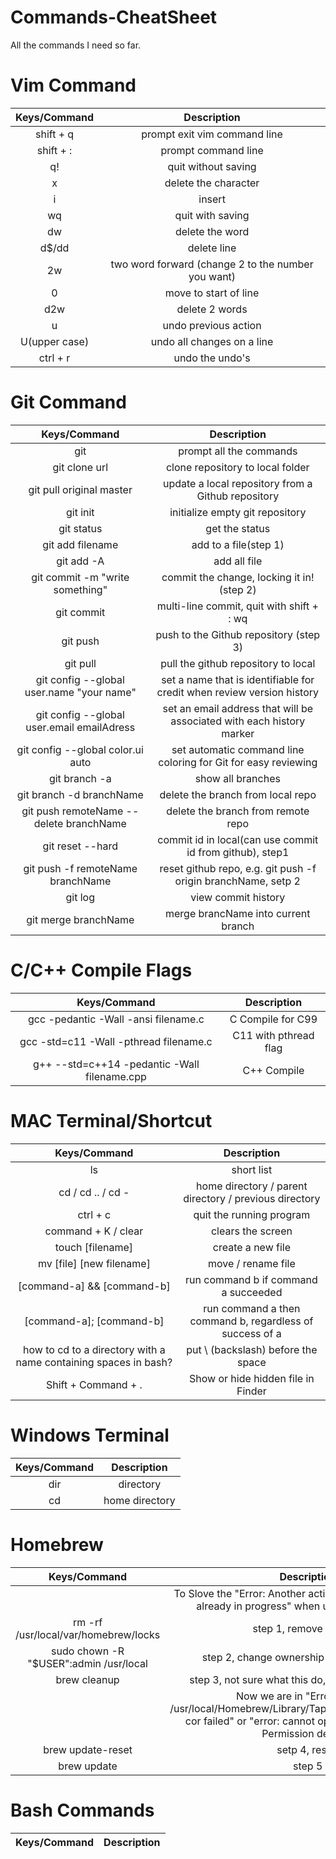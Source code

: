 # **Commands-CheatSheet**
All the commands I need so far.

# Vim Command

| Keys/Command | Description |
|:---:|:---:|
| shift + q | prompt exit vim command line |
| shift + : | prompt command line |
| q! | quit without saving |
| x | delete the character |
| i | insert |
| wq | quit with saving |
| dw | delete the word |
| d$/dd | delete line |
| 2w | two word forward (change 2 to the number you want) |
| 0 | move to start of line |
| d2w | delete 2 words |
| u | undo previous action |
| U(upper case) | undo all changes on a line |
| ctrl + r | undo the undo's |

# Git Command

| Keys/Command | Description |
|:---:|:---:|
| git | prompt all the commands |
| git clone url | clone repository to local folder |
| git pull original master | update a local repository from a Github repository |
| git init | initialize empty git repository |
| git status | get the status |
| git add filename | add to a file(step 1) |
| git add -A | add all file |
| git commit -m "write something" | commit the change, locking it in!(step 2) |
| git commit | multi-line commit, quit with shift + : wq |
| git push | push to the Github repository (step 3) |
| git pull | pull the github repository to local |
| git config --global user.name "your name" | set a name that is identifiable for credit when review version history |
| git config --global user.email emailAdress | set an email address that will be associated with each history marker |
| git config --global color.ui auto | set automatic command line coloring for Git for easy reviewing |
| git branch -a | show all branches |
| git branch -d branchName | delete the branch from local repo |
| git push remoteName --delete branchName | delete the branch from remote repo |
| git reset --hard <old-commitID> | commit id in local(can use commit id from github), step1 |
| git push -f remoteName branchName | reset github repo, e.g. git push -f origin branchName, setp 2 |
| git log | view commit history |
| git merge branchName | merge brancName into current branch |

# C/C++ Compile Flags

| Keys/Command | Description |
|:---:|:---:|
| gcc -pedantic -Wall -ansi filename.c | C Compile for C99 |
| gcc -std=c11 -Wall -pthread filename.c | C11 with pthread flag |
| g++ --std=c++14 -pedantic -Wall filename.cpp | C++ Compile |

# MAC Terminal/Shortcut

| Keys/Command | Description |
|:---:|:---:|
| ls | short list |
| cd / cd .. / cd - | home directory / parent directory / previous directory |
| ctrl + c | quit the running program |
| command + K / clear | clears the screen |
| touch [filename] | create a new file |
| mv [file] [new filename] | move / rename file |
| [command-a] && [command-b] | run command b if command a succeeded |
| [command-a]; [command-b] | run command a then command b, regardless of success of a |
| how to cd to a directory with a name containing spaces in bash? | put \ (backslash) before the space |
| Shift + Command + . | Show or hide hidden file in Finder |

# Windows Terminal
| Keys/Command | Description |
|:---:|:---:|
| dir | directory |
| cd | home directory |

# Homebrew
| Keys/Command | Description |
|:---:|:---:|
| | To Slove the "Error: Another active Homebrew process is already in progress" when using "brew update" |
| rm -rf /usr/local/var/homebrew/locks | step 1, remove the lock |
| sudo chown -R "$USER":admin /usr/local | step 2, change ownership to give permission |
| brew cleanup | step 3, not sure what this do, maybe not important |
| | Now we are in "Error: Fetching /usr/local/Homebrew/Library/Taps/homebrew/homebrew-cor failed" or "error: cannot open .git/FETCH_HEAD: Permission denied" |
| brew update-reset | setp 4, reset! |
| brew update | step 5 |

# Bash Commands
| Keys/Command | Description |
|:---:|:---:|




